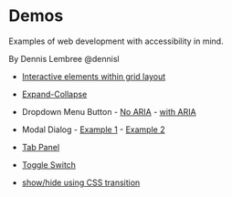 # Demos

Examples of web development with accessibility in mind.

By Dennis Lembree @dennisl

- [Interactive elements within grid layout](https://weboverhauls.github.io/demos/grid/)

- [Expand-Collapse](https://weboverhauls.github.io/demos/expand-collapse/)

- Dropdown Menu Button - [No ARIA](https://weboverhauls.github.io/demos/menu-button/no_aria.html) - [with ARIA](https://weboverhauls.github.io/demos/menu-button/with_aria.html)

- Modal Dialog - [Example 1](https://weboverhauls.github.io/demos/modal/modal_demo.html) - [Example 2](https://weboverhauls.github.io/demos/modal/modal_demo2.html)

- [Tab Panel](https://weboverhauls.github.io/demos/tab-panel/)

- [Toggle Switch](https://weboverhauls.github.io/demos/toggle_switch/)

- [show/hide using CSS transition](https://weboverhauls.github.io/demos/transition/transition.html)
